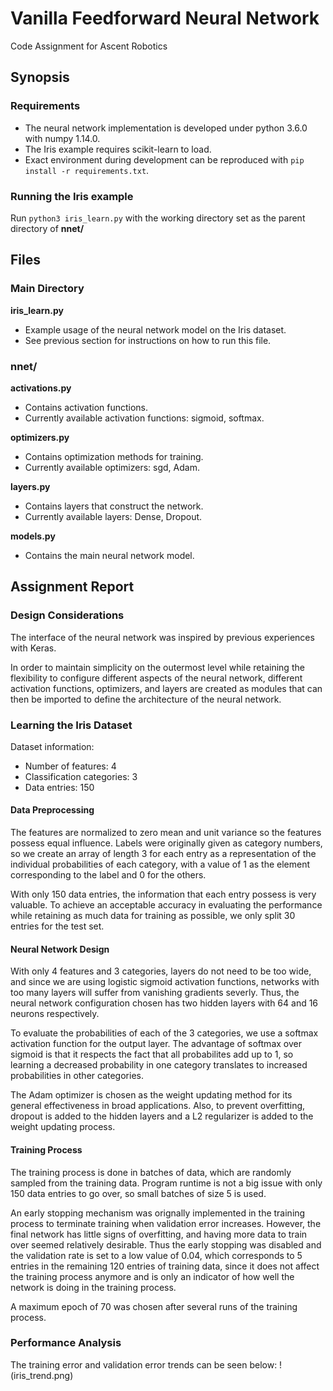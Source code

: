 # Vanilla Feedforward Neural Network

Code Assignment for Ascent Robotics

## Synopsis

### Requirements
- The neural network implementation is developed under python 3.6.0 with numpy 1.14.0.
- The Iris example requires scikit-learn to load.
- Exact environment during development can be reproduced with `pip install -r requirements.txt`.

### Running the Iris example
Run `python3 iris_learn.py` with the working directory set as the parent directory of **nnet/**

## Files

### Main Directory
**iris_learn.py**
- Example usage of the neural network model on the Iris dataset.
- See previous section for instructions on how to run this file.

### nnet/
**activations.py**
- Contains activation functions.
- Currently available activation functions: sigmoid, softmax.

**optimizers.py**
- Contains optimization methods for training.
- Currently available optimizers: sgd, Adam.

**layers.py**
- Contains layers that construct the network.
- Currently available layers: Dense, Dropout.

**models.py**
- Contains the main neural network model.

## Assignment Report

### Design Considerations
The interface of the neural network was inspired by previous experiences with Keras. 

In order to maintain simplicity on the outermost level while retaining the flexibility to configure different aspects of the neural network, different activation functions, optimizers, and layers are created as modules that can then be imported to define the architecture of the neural network.

### Learning the Iris Dataset
Dataset information:
- Number of features: 4
- Classification categories: 3
- Data entries: 150

#### Data Preprocessing
The features are normalized to zero mean and unit variance so the features possess equal influence. Labels were originally given as category numbers, so we create an array of length 3 for each entry as a representation of the individual probabilities of each category, with a value of 1 as the element corresponding to the label and 0 for the others.

With only 150 data entries, the information that each entry possess is very valuable. To achieve an acceptable accuracy in evaluating the performance while retaining as much data for training as possible, we only split 30 entries for the test set. 

#### Neural Network Design
With only 4 features and 3 categories, layers do not need to be too wide, and since we are using logistic sigmoid activation functions, networks with too many layers will suffer from vanishing gradients severly. Thus, the neural network configuration chosen has two hidden layers with 64 and 16 neurons respectively. 

To evaluate the probabilities of each of the 3 categories, we use a softmax activation function for the output layer. The advantage of softmax over sigmoid is that it respects the fact that all probabilites add up to 1, so learning a decreased probability in one category translates to increased probabilities in other categories.

The Adam optimizer is chosen as the weight updating method for its general effectiveness in broad applications. Also, to prevent overfitting, dropout is added to the hidden layers and a L2 regularizer is added to the weight updating process.

#### Training Process
The training process is done in batches of data, which are randomly sampled from the training data. Program runtime is not a big issue with only 150 data entries to go over, so small batches of size 5 is used.

An early stopping mechanism was orignally implemented in the training process to terminate training when validation error increases. However, the final network has little signs of overfitting, and having more data to train over seemed relatively desirable. Thus the early stopping was disabled and the validation rate is set to a low value of 0.04, which corresponds to 5 entries in the remaining 120 entries of training data, since it does not affect the training process anymore and is only an indicator of how well the network is doing in the training process. 

A maximum epoch of 70 was chosen after several runs of the training process.

### Performance Analysis
The training error and validation error trends can be seen below:
!(iris_trend.png)

